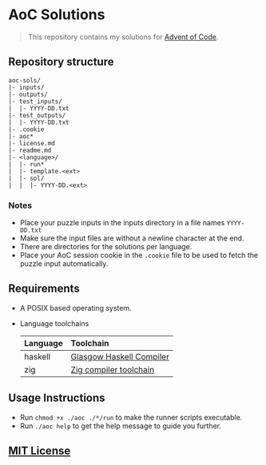# AoC Solutions

> This repository contains my solutions for [Advent of Code](https://adventofcode.com).

## Repository structure

```plaintext
aoc-sols/
|- inputs/
|- outputs/
|- test_inputs/
|  |- YYYY-DD.txt
|- test_outputs/
|  |- YYYY-DD.txt
|- .cookie
|- aoc*
|- license.md
|- readme.md
|- <language>/
|  |- run*
|  |- template.<ext>
|  |- sol/
|  |  |- YYYY-DD.<ext>
```

### Notes

- Place your puzzle inputs in the inputs directory in a file names `YYYY-DD.txt`
- Make sure the input files are without a newline character at the end.
- There are directories for the solutions per language.
- Place your AoC session cookie in the `.cookie` file to be used to fetch the puzzle input automatically.

## Requirements

- A POSIX based operating system.
- Language toolchains

  | Language | Toolchain                                                |
  | :------- | :------------------------------------------------------- |
  | haskell  | [Glasgow Haskell Compiler](https://www.haskell.org/ghc/) |
  | zig      | [Zig compiler toolchain](https://ziglang.org)            |

## Usage Instructions

- Run `chmod +x ./aoc ./*/run` to make the runner scripts executable.
- Run `./aoc help` to get the help message to guide you further.

## [MIT License](license.md)
